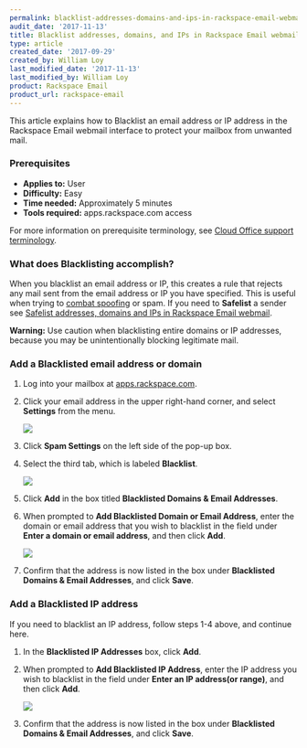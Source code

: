 ```yaml
---
permalink: blacklist-addresses-domains-and-ips-in-rackspace-email-webmail/
audit_date: '2017-11-13'
title: Blacklist addresses, domains, and IPs in Rackspace Email webmail
type: article
created_date: '2017-09-29'
created_by: William Loy
last_modified_date: '2017-11-13'
last_modified_by: William Loy
product: Rackspace Email
product_url: rackspace-email
---
```


This article explains how to Blacklist an email address or IP address in the Rackspace Email webmail interface to protect your mailbox from unwanted mail.

### Prerequisites

- **Applies to:** User
- **Difficulty:** Easy
- **Time needed:** Approximately 5 minutes
- **Tools required:**  apps.rackspace.com access

For more information on prerequisite terminology, see [Cloud Office support terminology](/how-to/cloud-office-support-terminology).

### What does Blacklisting accomplish?

When you blacklist an email address or IP, this creates a rule that rejects any mail sent from the email address or IP you have specified. This is useful when trying to [combat spoofing](/how-to/email-spoofing-explained) or spam. If you need to **Safelist** a sender see [Safelist addresses, domains and IPs in Rackspace Email webmail](/how-to/safelist-addresses-domains-and-ips-in-rackspace-email-webmail).

**Warning:** Use caution when blacklisting entire domains or IP addresses, because you may be unintentionally blocking legitimate mail.

### Add a Blacklisted email address or domain

1. Log into your mailbox at [apps.rackspace.com](https://apps.rackspace.com).

2. Click your email address in the upper right-hand corner, and select **Settings** from the menu.

    <img src="{% asset_path rackspace-email/blacklist-addresses-domains-and-ips-in-rackspace-email-webmail/blacklist_settings.png %}"/>

3. Click **Spam Settings** on the left side of the pop-up box.

4. Select the third tab, which is labeled **Blacklist**.

    <img src="{% asset_path rackspace-email/blacklist-addresses-domains-and-ips-in-rackspace-email-webmail/spam_settings.png %}"/>

5. Click **Add** in the box titled **Blacklisted Domains & Email Addresses**.

6. When prompted to **Add Blacklisted Domain or Email Address**, enter the domain or email address that you wish to blacklist in the field under **Enter a domain or email address**, and then click **Add**.

    <img src="{% asset_path rackspace-email/blacklist-addresses-domains-and-ips-in-rackspace-email-webmail/add_blacklist.png %}"/>

7. Confirm that the address is now listed in the box under **Blacklisted Domains & Email Addresses**, and click **Save**.

### Add a Blacklisted IP address

If you need to blacklist an IP address, follow steps 1-4 above, and continue here.

1. In the **Blacklisted IP Addresses** box, click **Add**.

2. When prompted to **Add Blacklisted IP Address**, enter the IP address you wish to blacklist in the field under **Enter an IP address(or range)**, and then click **Add**.

    <img src="{% asset_path rackspace-email/blacklist-addresses-domains-and-ips-in-rackspace-email-webmail/add_ip.png %}"/>

3. Confirm that the address is now listed in the box under **Blacklisted Domains & Email Addresses**, and click **Save**.
